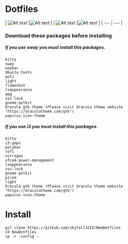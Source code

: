 # Dotfiles 

| ![Alt text](https://github.com/skyfall3215/NewDotfiles/raw/main/Mandalorian.png) |![Alt text](https://github.com/skyfall3215/NewDotfiles/raw/main/thebatman.png) |
| ![Alt text](https://github.com/skyfall3215/NewDotfiles/raw/main/forceawakens.png) |![Alt text](https://github.com/skyfall3215/NewDotfiles/raw/main/darkside.png) |
| --- | --- |

### Download these packages before installing
##### If you use sway you must install this packages.
```
kitty
sway
waybar
Ubuntu Fonts
wofi
light
flameshot
lxappearance
wpg
xss-lock
gnome-polkit
Dracula gtk theme (Please visit dracula theme website "https://draculatheme.com/gtk")
papirus-icon-theme
```
##### If you use i3 you must install this packages.
```
kitty
i3-gaps
polybar 
rofi 
nitrogen
xfce4-power-management 
lxappearance
xss-lock
gnome-polkit
picom 
light
Dracula gtk theme (Please visit dracula theme website "https://draculatheme.com/gtk")
papirus-icon-theme
```
# Install
```
git clone https://github.com/skyfall3215/NewDotfiles
cd NewDotfiles
cp -r .config ~
```
